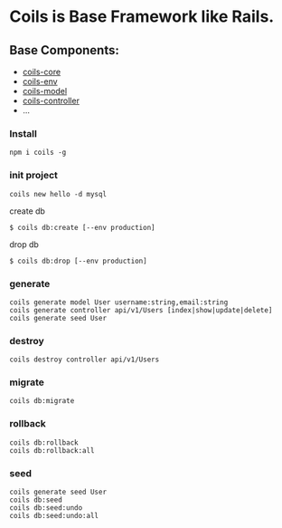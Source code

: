 # Coils is Base Framework like Rails.

## Base Components: 
- [coils-core](https://github.com/coils-npm/coils-core)
- [coils-env](https://github.com/coils-npm/coils-env)
- [coils-model](https://github.com/coils-npm/coils-model)
- [coils-controller](https://github.com/coils-npm/coils-controller)
- ...

### Install
```
npm i coils -g
```

### init project
```
coils new hello -d mysql
```

create db
```
$ coils db:create [--env production]
```
drop db
```
$ coils db:drop [--env production]
```

### generate
```
coils generate model User username:string,email:string
coils generate controller api/v1/Users [index|show|update|delete]
coils generate seed User
```

### destroy
```
coils destroy controller api/v1/Users
```

### migrate
```
coils db:migrate
```

### rollback
```
coils db:rollback
coils db:rollback:all
```

### seed
```
coils generate seed User
coils db:seed
coils db:seed:undo
coils db:seed:undo:all 
```